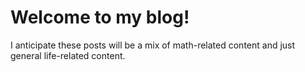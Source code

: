 # Welcome to my blog!

I anticipate these posts will be a mix of math-related content and just general life-related content. 
